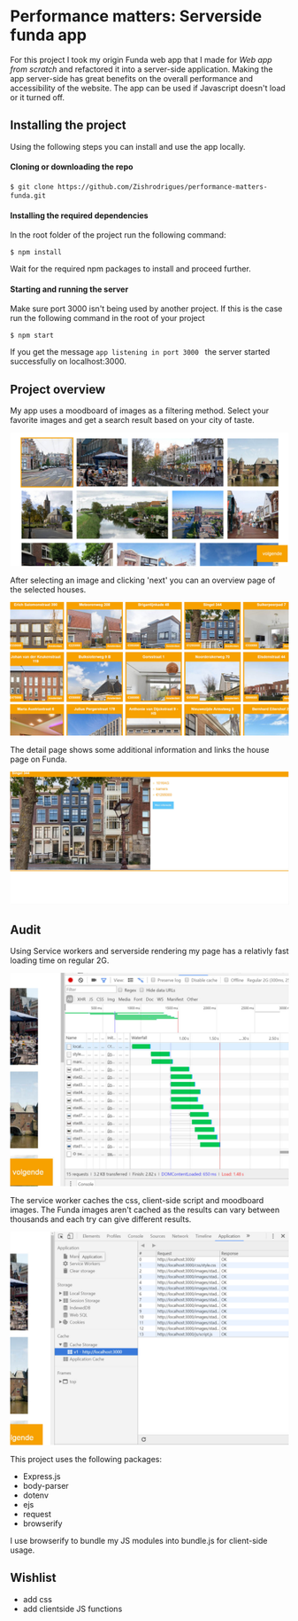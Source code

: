 # Performance matters: Serverside funda app

For this project I took my origin Funda web app that I made for *Web app from scratch* and refactored it into a server-side application. Making the app server-side has great benefits on the overall performance and accessibility of the website. The app can be used if Javascript doesn't load or it turned off.

## Installing the project

Using the following steps you can install and use the app locally.

#### Cloning or downloading the repo

```
$ git clone https://github.com/Zishrodrigues/performance-matters-funda.git
```
#### Installing the required dependencies
In the root folder of the project run the following command:
```
$ npm install
```
Wait for the required npm packages to install and proceed further.

#### Starting and running the server
Make sure port 3000 isn't being used by another project. If this is the case run the following command in the root of your project
```
$ npm start
```
If you get the message ```app listening in port 3000 ``` the server started successfully on localhost:3000.

## Project overview

My app uses a moodboard of images as a filtering method. Select your favorite images and get a search result based on your city of taste.

![Moodboard page](https://raw.githubusercontent.com/zishrodrigues/performance-matters-funda/master/screenshots/screen1.jpg)

After selecting an image and clicking 'next' you can an overview page of the selected houses.

![Overview page](https://raw.githubusercontent.com/zishrodrigues/performance-matters-funda/master/screenshots/screen2.jpg)

The detail page shows some additional information and links the house page on Funda.

![Detail page](https://raw.githubusercontent.com/zishrodrigues/performance-matters-funda/master/screenshots/screen3.jpg)

## Audit

Using Service workers and serverside rendering my page has a relativly fast loading time on regular 2G.

![network screenshot](https://raw.githubusercontent.com/zishrodrigues/performance-matters-funda/master/screenshots/audit1.jpg)

The service worker caches the css, client-side script and moodboard images. The Funda images aren't cached as the results can vary between thousands and each try can give different results.

![cache screenshot](https://raw.githubusercontent.com/zishrodrigues/performance-matters-funda/master/screenshots/audit2.jpg)

This project uses the following packages:

* Express.js
* body-parser
* dotenv
* ejs
* request
* browserify

I use browserify to bundle my JS modules into bundle.js for client-side usage.

## Wishlist

* add css
* add clientside JS functions
